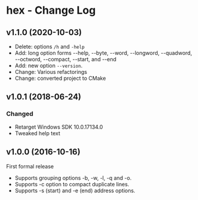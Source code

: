 hex - Change Log
====================================================================================================

v1.1.0  (2020-10-03)
---------------------
  - Delete: options `/h` and `-help`
  - Add: long option forms --help, --byte, --word, --longword, --quadword, --octword, --compact,
    --start, and --end
  - Add: new option `--version`.
  - Change: Various refactorings
  - Change: converted project to CMake


v1.0.1  (2018-06-24)
---------------------
### Changed
  - Retarget Windows SDK 10.0.17134.0
  - Tweaked help text


v1.0.0  (2016-10-16)
---------------------
First formal release

  - Supports grouping options -b, -w, -l, -q and -o.
  - Supports -c option to compact duplicate lines.
  - Supports -s (start) and -e (end) address options.
